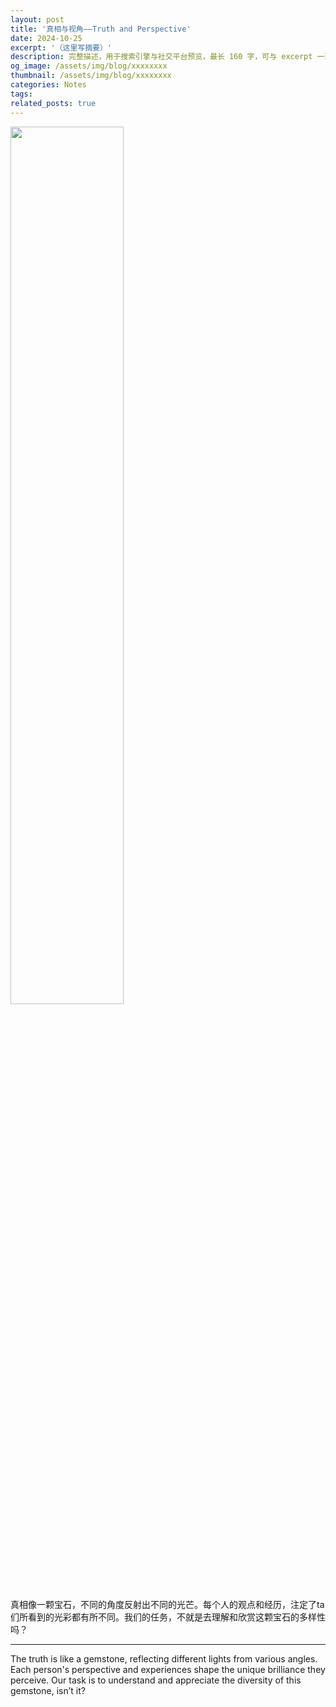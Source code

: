 ```yaml
---
layout: post
title: '真相与视角——Truth and Perspective'
date: 2024-10-25
excerpt: '（这里写摘要）'
description: 完整描述，用于搜索引擎与社交平台预览，最长 160 字，可与 excerpt 一致
og_image: /assets/img/blog/xxxxxxxx
thumbnail: /assets/img/blog/xxxxxxxx
categories: Notes
tags: 
related_posts: true
---
```


<img src="{{ '/assets/img/blog/xxxxxxxx' | relative_url }}" style="width:60%;">

真相像一颗宝石，不同的角度反射出不同的光芒。每个人的观点和经历，注定了ta们所看到的光彩都有所不同。我们的任务，不就是去理解和欣赏这颗宝石的多样性吗？

---

The truth is like a gemstone, reflecting different lights from various angles. Each person's perspective and experiences shape the unique brilliance they perceive. Our task is to understand and appreciate the diversity of this gemstone, isn’t it?